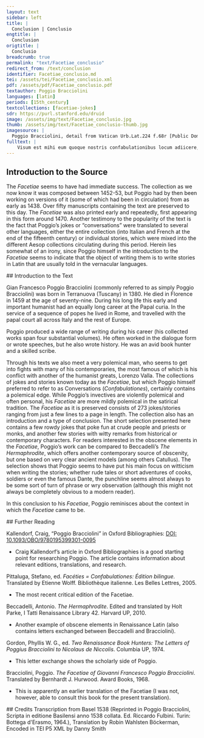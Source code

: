 ```yaml
---
layout: text
sidebar: left
title: |
  Conclusion | Conclusio
engtitle: |
  Conclusion
origtitle: |
  Conclusio
breadcrumb: true
permalink: "text/Facetiae_conclusio"
redirect_from: /text/conclusion
identifier: Facetiae_conclusio.md
tei: /assets/tei/Facetiae_conclusio.xml
pdf: /assets/pdf/Facetiae_conclusio.pdf
textauthor: Poggio Bracciolini
languages: [latin]
periods: [15th_century]
textcollections: [facetiae-jokes]
sdr: https://purl.stanford.edu/druid 
image: /assets/img/text/Facetiae_conclusio.jpg
thumb: /assets/img/text/Facetiae_conclusio-thumb.jpg
imagesource: |
  Poggio Bracciolini, detail from Vatican Urb.Lat.224 f.68r [Public Domain]
fulltext: |
    Visum est mihi eum quoque nostris confabulationibus locum adiicere, in quo plures earum, tanquam in scena, recitatae sunt. I think I should also introduce the place where many of my conversations were recited as though on a scene. Is est ‘Bugiale’ nostrum, hoc est mendaciorum veluti officina quaedam, olim a secretariis institutum iocandi gratia. This place is our “Bugiale,” which is like a type of workshop for liars and was once founded by secretaries for the sake of amusement. Consuevimus enim, Martini Pontificis usque tempore, quemdam eligere in secretiori aula locum, in quo et nova referebantur, et variis de rebus, tum laxandi ut plurimum animi causa, tum serio quandoque, colloquebamur. Ever since the time of Pope Martin (V) we used to choose a place in a remote chamber where news was reported, but we also used to talk about many different things, often to relax our spirits, but sometimes also serious matters. Ibi parcebatur nemini in lacessendo ea quae non probabantur a nobis, ab ipso persaepe Pontifice initium reprehensionis sumpto: There no one would be spared when it came to criticising things we did not approve of, very often the pope himself would take the lead in this reproof. quo fiebat ut plures eo convenirent, veriti ne ab eis ordiremur. For this reason, it happened that many people gathered there for fear that we would start with them. Erant in eo principes fabulator Razellus Bononiensis, cuius nonnulla in confabulationes coniecimus; The leaders in this were the story-teller Razello di Bologna, some of whose stories I’ve thrown into this collection; Antonius item Luscus, qui saepius inseritur, vir admodum facetus; and Antonio Loschi, a witty man who is often introduced in this work; Cinciusque Romanus, et ipse iocis deditus. and Cincio Romano, also a man fond of jokes. Nos quoque plura e nostris addidimus non insulsa. And I also added many of my own not too inelegant stories. Hodie, cum illi diem suum obierint, desiit ‘Bugiale’, Today, after they have left us, the “Bugiale” has ceased to be. tum temporum, tum hominum culpa, omnisque iocandi confabulandique consuetudo sublata. Both time and men are to blame, and the entire custom to joke and converse has disappeared. 
--- 
```

## Introduction to the Source 
<p>The <em>Facetiae</em> seems to have had immediate success. The collection as we now know it was composed between 1452-53, but Poggio had by then been working on versions of it (some of which had been in circulation) from as early as 1438. Over fifty manuscripts containing the text are preserved to this day. The <em>Facetiae</em> was also printed early and repeatedly, first appearing in this form around 1470. Another testimony to the popularity of the text is the fact that Poggio’s jokes or “conversations” were translated to several other languages, either the entire collection (into Italian and French at the end of the fifteenth century) or individual stories, which were mixed into the different Aesop collections circulating during this period. Herein lies somewhat of an irony, since Poggio himself in the introduction to the <em>Facetiae</em> seems to indicate that the object of writing them is to write stories in Latin that are usually told in the vernacular languages.</p>
## Introduction to the Text 
<p>Gian Francesco Poggio Bracciolini (commonly referred to as simply Poggio Bracciolini) was born in Terranuova (Tuscany) in 1380. He died in Florence in 1459 at the age of seventy-nine. During his long life this early and important humanist had an equally long career at the Papal curia. In the service of a sequence of popes he lived in Rome, and travelled with the papal court all across Italy and the rest of Europe.</p> <p>Poggio produced a wide range of writing during his career (his collected works span four substantial volumes). He often worked in the dialogue form or wrote speeches, but he also wrote history. He was an avid book hunter and a skilled scribe.</p> <p>Through his texts we also meet a very polemical man, who seems to get into fights with many of his contemporaries, the most famous of which is his conflict with another of the humanist greats, Lorenzo Valla. The collections of jokes and stories known today as the <em>Facetiae</em>, but which Poggio himself preferred to refer to as Conversations (<em>Confabulationes</em>), certainly contains a polemical edge. While Poggio’s invectives are violently polemical and often personal, his <em>Facetiae</em> are more mildly polemical in the satirical tradition. The <em>Facetiae</em> as it is preserved consists of 273 jokes/stories ranging from just a few lines to a page in length. The collection also has an introduction and a type of conclusion. The short selection presented here contains a few rowdy jokes that poke fun at crude people and priests or monks, and another few stories with witty remarks from historical or contemporary characters. For readers interested in the obscene elements in the <em>Facetiae</em>, Poggio’s work can be compared to Beccadelli’s <em>The Hermaphrodite</em>, which offers another contemporary source of obscenity, but one based on very clear ancient models (among others Catullus). The selection shows that Poggio seems to have put his main focus on witticism when writing the stories; whether rude tales or short adventures of cooks, soldiers or even the famous Dante, the punchline seems almost always to be some sort of turn of phrase or wry observation (although this might not always be completely obvious to a modern reader).</p> <p>In this conclusion to his <em>Facetiae</em>, Poggio reminisces about the context in which the <em>Facetiae</em> came to be.</p>
## Further Reading 
<p>Kallendorf, Craig, “Poggio Bracciolini” in Oxford Bibliographies: <a href="https://www.oxfordbibliographies.com/view/document/obo-9780195399301/obo-9780195399301-0095.xml">DOI: 10.1093/OBO/9780195399301-0095</a></p> <ul> <li>Craig Kallendorf’s article in Oxford Bibliographies is a good starting point for researching Poggio. The article contains information about relevant editions, translations, and research.</li> </ul> <p>Pittaluga, Stefano, ed. <em>Facéties = Confabulationes: Édition bilingue.</em> Translated by Etienne Wolff. Bibliothèque italienne. Les Belles Lettres, 2005.</p> <ul> <li>The most recent critical edition of the Facetiae.</li> </ul> <p>Beccadelli, Antonio. <em>The Hermaphrodite</em>. Edited and translated by Holt Parke, I Tatti Renaissance Library 42. Harvard UP, 2010.</p> <ul> <li>Another example of obscene elements in Renaissance Latin (also contains letters exchanged between Beccadelli and Bracciolini).</li> </ul> <p>Gordon, Phyllis W. G., ed. <em>Two Renaissance Book Hunters: The Letters of Poggius Bracciolini to Nicolaus de Niccolis</em>. Columbia UP, 1974.</p> <ul> <li>This letter exchange shows the scholarly side of Poggio.</li> </ul> <p>Bracciolini, Poggio. <em>The Facetiae of Giovanni Francesco Poggio Bracciolini</em>. Translated by Bernhardt J. Hurwood. Award Books, 1968.</p> <ul> <li>This is apparently an earlier translation of the Facetiae (I was not, however, able to consult this book for the present translation).</li> </ul>
## Credits
Transcription from Basel 1538 (Reprinted in Poggio Bracciolini, Scripta in editione Basilensi anno 1538 collata. Ed. Riccardo Fulbini. Turin: Bottega d'Erasmo, 1964.), Translation by Robin Wahlsten Böckerman, Encoded in TEI P5 XML by Danny Smith
